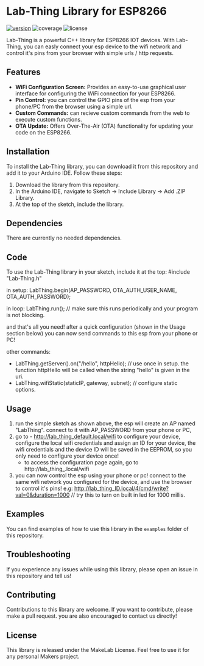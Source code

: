 # Lab-Thing Library for ESP8266
[![version](https://img.shields.io/badge/version-1.0.0-brightgreen)](https://github.com/guyostfeld/Lab-Thing/)
![coverage](https://img.shields.io/badge/coverage-100%25-brightgreen)
![license](https://img.shields.io/badge/license-MIT-brightgreen)

Lab-Thing is a powerful C++ library for ESP8266 IOT devices.
With Lab-Thing, you can easly connect your esp device to the wifi network and control it's pins from your browser with simple urls / http requests.

## Features

- **WiFi Configuration Screen:** Provides an easy-to-use graphical user interface for configuring the WiFi connection for your ESP8266.
- **Pin Control:** you can control the GPIO pins of the esp from your phone/PC from the browser using a simple url.
- **Custom Commands:** can recieve custom commands from the web to execute custom functions.
- **OTA Update:** Offers Over-The-Air (OTA) functionality for updating your code on the ESP8266.

## Installation

To install the Lab-Thing library, you can download it from this repository and add it to your Arduino IDE. Follow these steps:

1. Download the library from this repository.
2. In the Arduino IDE, navigate to Sketch -> Include Library -> Add .ZIP Library.
3. At the top of the sketch, include the library.

## Dependencies

There are currently no needed dependencies.

## Code

To use the Lab-Thing library in your sketch, include it at the top:
#include "Lab-Thing.h"

in setup: 
LabThing.begin(AP_PASSWORD, OTA_AUTH_USER_NAME, OTA_AUTH_PASSWORD);

in loop:
LabThing.run(); // make sure this runs periodically and your program is not blocking.

and that's all you need! after a quick configuration (shown in the Usage section below) you can now send commands to this esp from your phone or PC!


other commands:

- LabThing.getServer().on("/hello", httpHello); // use once in setup. the function httpHello will be called when the string "hello" is given in the uri.
- LabThing.wifiStatic(staticIP, gateway, subnet); // configure static options.

## Usage
1. run the simple sketch as shown above, 
   the esp will create an AP named "LabThing".
   connect to it with AP_PASSWORD from your phone or PC,
2. go to - http://lab_thing_default.local/wifi to configure your device, 
   configure the local wifi credentials and assign an ID for your device,
   the wifi credentials and the device ID will be saved in the EEPROM, so you only need to configure your device once!
   - to access the configuration page again, go to  http://lab_thing_<id>.local/wifi
3. you can now control the esp using your phone or pc!
   connect to the same wifi network you configured for the device,
   and use the browser to control it's pins!
   e.g: http://lab_thing_ID.local/4/cmd/write?val=0&duration=1000 // try this to turn on built in led for 1000 millis.

## Examples

You can find examples of how to use this library in the `examples` folder of this repository.

## Troubleshooting

If you experience any issues while using this library, please open an issue in this repository and tell us!

## Contributing

Contributions to this library are welcome. If you want to contribute, please make a pull request. you are also encouraged to contact us directly!

## License

This library is released under the MakeLab License. Feel free to use it for any personal Makers project.


